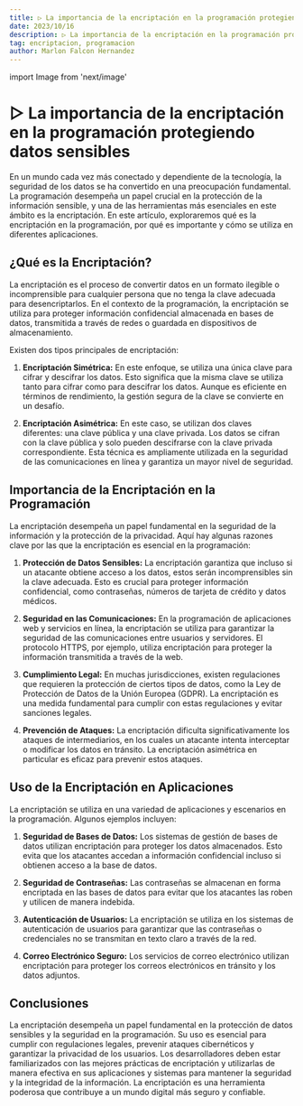 ```yaml
---
title: ▷ La importancia de la encriptación en la programación protegiendo datos sensibles
date: 2023/10/16
description: ▷ La importancia de la encriptación en la programación protegiendo datos sensibles
tag: encriptacion, programacion
author: Marlon Falcon Hernandez
---
```

import Image from 'next/image'

# ▷ La importancia de la encriptación en la programación protegiendo datos sensibles

En un mundo cada vez más conectado y dependiente de la tecnología, la seguridad de los datos se ha convertido en una preocupación fundamental. La programación desempeña un papel crucial en la protección de la información sensible, y una de las herramientas más esenciales en este ámbito es la encriptación. En este artículo, exploraremos qué es la encriptación en la programación, por qué es importante y cómo se utiliza en diferentes aplicaciones.

## ¿Qué es la Encriptación?

La encriptación es el proceso de convertir datos en un formato ilegible o incomprensible para cualquier persona que no tenga la clave adecuada para desencriptarlos. En el contexto de la programación, la encriptación se utiliza para proteger información confidencial almacenada en bases de datos, transmitida a través de redes o guardada en dispositivos de almacenamiento.

Existen dos tipos principales de encriptación:

1. **Encriptación Simétrica:** En este enfoque, se utiliza una única clave para cifrar y descifrar los datos. Esto significa que la misma clave se utiliza tanto para cifrar como para descifrar los datos. Aunque es eficiente en términos de rendimiento, la gestión segura de la clave se convierte en un desafío.

2. **Encriptación Asimétrica:** En este caso, se utilizan dos claves diferentes: una clave pública y una clave privada. Los datos se cifran con la clave pública y solo pueden descifrarse con la clave privada correspondiente. Esta técnica es ampliamente utilizada en la seguridad de las comunicaciones en línea y garantiza un mayor nivel de seguridad.

## Importancia de la Encriptación en la Programación

La encriptación desempeña un papel fundamental en la seguridad de la información y la protección de la privacidad. Aquí hay algunas razones clave por las que la encriptación es esencial en la programación:

1. **Protección de Datos Sensibles:** La encriptación garantiza que incluso si un atacante obtiene acceso a los datos, estos serán incomprensibles sin la clave adecuada. Esto es crucial para proteger información confidencial, como contraseñas, números de tarjeta de crédito y datos médicos.

2. **Seguridad en las Comunicaciones:** En la programación de aplicaciones web y servicios en línea, la encriptación se utiliza para garantizar la seguridad de las comunicaciones entre usuarios y servidores. El protocolo HTTPS, por ejemplo, utiliza encriptación para proteger la información transmitida a través de la web.

3. **Cumplimiento Legal:** En muchas jurisdicciones, existen regulaciones que requieren la protección de ciertos tipos de datos, como la Ley de Protección de Datos de la Unión Europea (GDPR). La encriptación es una medida fundamental para cumplir con estas regulaciones y evitar sanciones legales.

4. **Prevención de Ataques:** La encriptación dificulta significativamente los ataques de intermediarios, en los cuales un atacante intenta interceptar o modificar los datos en tránsito. La encriptación asimétrica en particular es eficaz para prevenir estos ataques.

## Uso de la Encriptación en Aplicaciones

La encriptación se utiliza en una variedad de aplicaciones y escenarios en la programación. Algunos ejemplos incluyen:

1. **Seguridad de Bases de Datos:** Los sistemas de gestión de bases de datos utilizan encriptación para proteger los datos almacenados. Esto evita que los atacantes accedan a información confidencial incluso si obtienen acceso a la base de datos.

2. **Seguridad de Contraseñas:** Las contraseñas se almacenan en forma encriptada en las bases de datos para evitar que los atacantes las roben y utilicen de manera indebida.

3. **Autenticación de Usuarios:** La encriptación se utiliza en los sistemas de autenticación de usuarios para garantizar que las contraseñas o credenciales no se transmitan en texto claro a través de la red.

4. **Correo Electrónico Seguro:** Los servicios de correo electrónico utilizan encriptación para proteger los correos electrónicos en tránsito y los datos adjuntos.

## Conclusiones

La encriptación desempeña un papel fundamental en la protección de datos sensibles y la seguridad en la programación. Su uso es esencial para cumplir con regulaciones legales, prevenir ataques cibernéticos y garantizar la privacidad de los usuarios. Los desarrolladores deben estar familiarizados con las mejores prácticas de encriptación y utilizarlas de manera efectiva en sus aplicaciones y sistemas para mantener la seguridad y la integridad de la información. La encriptación es una herramienta poderosa que contribuye a un mundo digital más seguro y confiable.